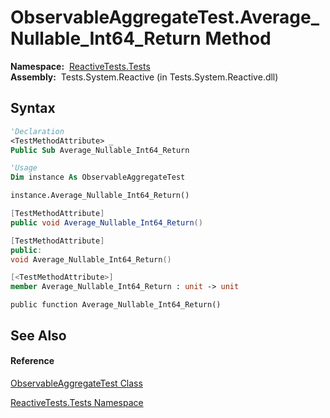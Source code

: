 # ObservableAggregateTest.Average\_Nullable\_Int64\_Return Method

**Namespace:**  [ReactiveTests.Tests](ReactiveTests.Tests\ReactiveTests.Tests.md)  
**Assembly:**  Tests.System.Reactive (in Tests.System.Reactive.dll)

## Syntax

```vb
'Declaration
<TestMethodAttribute> _
Public Sub Average_Nullable_Int64_Return
```

```vb
'Usage
Dim instance As ObservableAggregateTest

instance.Average_Nullable_Int64_Return()
```

```csharp
[TestMethodAttribute]
public void Average_Nullable_Int64_Return()
```

```c++
[TestMethodAttribute]
public:
void Average_Nullable_Int64_Return()
```

```fsharp
[<TestMethodAttribute>]
member Average_Nullable_Int64_Return : unit -> unit 
```

```jscript
public function Average_Nullable_Int64_Return()
```

## See Also

#### Reference

[ObservableAggregateTest Class](ObservableAggregateTest\ObservableAggregateTest.md)

[ReactiveTests.Tests Namespace](ReactiveTests.Tests\ReactiveTests.Tests.md)




